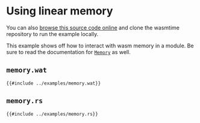 # Using linear memory

You can also [browse this source code online][code] and clone the wasmtime
repository to run the example locally.

[code]: https://github.com/bytecodealliance/wasmtime/blob/main/examples/memory.rs

This example shows off how to interact with wasm memory in a module. Be sure to
read the documentation for [`Memory`] as well.

[`Memory`]: https://bytecodealliance.github.io/wasmtime/api/wasmtime/struct.Memory.html

## `memory.wat`

```wat
{{#include ../examples/memory.wat}}
```


## `memory.rs`

```rust,ignore
{{#include ../examples/memory.rs}}
```
